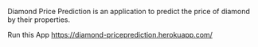 Diamond Price Prediction is an application to predict the price of diamond by their properties.

Run this App https://diamond-priceprediction.herokuapp.com/

